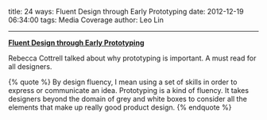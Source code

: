 title: 24 ways: Fluent Design through Early Prototyping
date: 2012-12-19 06:34:00
tags: Media Coverage
author: Leo Lin

---

**[Fluent Design through Early Prototyping](http://24ways.org/2012/fluent-design-through-early-prototyping/)**

Rebecca Cottrell talked about why prototyping is important. A must read for all designers.

{% quote %}
By design fluency, I mean using a set of skills in order to express or communicate an idea. Prototyping is a kind of fluency. It takes designers beyond the domain of grey and white boxes to consider all the elements that make up really good product design.
{% endquote %}
